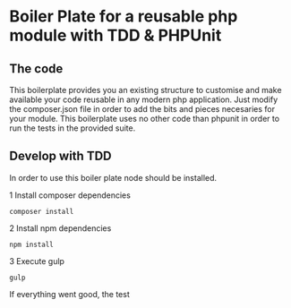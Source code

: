 # Boiler Plate for a reusable php module with TDD & PHPUnit

## The code

This boilerplate provides you an existing structure to customise and make
available your code reusable in any modern php application. Just modify the composer.json file
in order to add the bits and pieces necesaries for your module.
This boilerplate uses no other code than phpunit in order to run the tests in the provided suite.


## Develop with TDD
In order to use this boiler plate node should be installed.

1 Install composer dependencies
```
composer install
```
2 Install npm dependencies
```
npm install
```
3 Execute gulp
```
gulp
```

If everything went good, the test